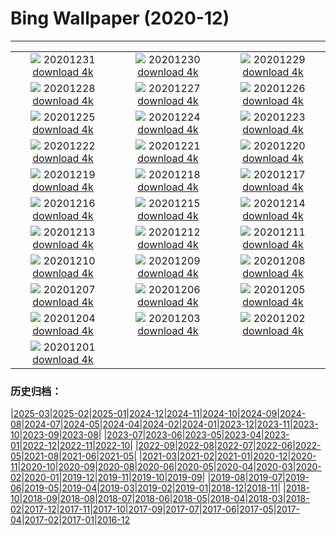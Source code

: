 # Bing Wallpaper (2020-12)
**************
| | | |
| :----: | :----: | :----: |
| ![](https://www.bing.com/th?id=OHR.LoonyDook_ZH-CN1879420705_1920x1080.jpg) 20201231 [download 4k](https://www.bing.com/th?id=OHR.LoonyDook_ZH-CN1879420705_UHD.jpg) | ![](https://www.bing.com/th?id=OHR.ZaragozaSpain_ZH-CN8995859415_1920x1080.jpg) 20201230 [download 4k](https://www.bing.com/th?id=OHR.ZaragozaSpain_ZH-CN8995859415_UHD.jpg) | ![](https://www.bing.com/th?id=OHR.WinterBryce_ZH-CN8874624326_1920x1080.jpg) 20201229 [download 4k](https://www.bing.com/th?id=OHR.WinterBryce_ZH-CN8874624326_UHD.jpg) |
| ![](https://www.bing.com/th?id=OHR.LucerneHoliday_ZH-CN8762232954_1920x1080.jpg) 20201228 [download 4k](https://www.bing.com/th?id=OHR.LucerneHoliday_ZH-CN8762232954_UHD.jpg) | ![](https://www.bing.com/th?id=OHR.CanadaLynx_ZH-CN8645816958_1920x1080.jpg) 20201227 [download 4k](https://www.bing.com/th?id=OHR.CanadaLynx_ZH-CN8645816958_UHD.jpg) | ![](https://www.bing.com/th?id=OHR.IbonPlan_ZH-CN8564017247_1920x1080.jpg) 20201226 [download 4k](https://www.bing.com/th?id=OHR.IbonPlan_ZH-CN8564017247_UHD.jpg) |
| ![](https://www.bing.com/th?id=OHR.BarnettsDemesne_ZH-CN8484261440_1920x1080.jpg) 20201225 [download 4k](https://www.bing.com/th?id=OHR.BarnettsDemesne_ZH-CN8484261440_UHD.jpg) | ![](https://www.bing.com/th?id=OHR.FRbluebirds_ZH-CN3972483010_1920x1080.jpg) 20201224 [download 4k](https://www.bing.com/th?id=OHR.FRbluebirds_ZH-CN3972483010_UHD.jpg) | ![](https://www.bing.com/th?id=OHR.WildReindeer_ZH-CN8301029606_1920x1080.jpg) 20201223 [download 4k](https://www.bing.com/th?id=OHR.WildReindeer_ZH-CN8301029606_UHD.jpg) |
| ![](https://www.bing.com/th?id=OHR.BandedPipefish_ZH-CN8209616080_1920x1080.jpg) 20201222 [download 4k](https://www.bing.com/th?id=OHR.BandedPipefish_ZH-CN8209616080_UHD.jpg) | ![](https://www.bing.com/th?id=OHR.HolidayNubble_ZH-CN8122183595_1920x1080.jpg) 20201221 [download 4k](https://www.bing.com/th?id=OHR.HolidayNubble_ZH-CN8122183595_UHD.jpg) | ![](https://www.bing.com/th?id=OHR.CastleriggStone_ZH-CN8015482045_1920x1080.jpg) 20201220 [download 4k](https://www.bing.com/th?id=OHR.CastleriggStone_ZH-CN8015482045_UHD.jpg) |
| ![](https://www.bing.com/th?id=OHR.BabyGoat_ZH-CN7863798344_1920x1080.jpg) 20201219 [download 4k](https://www.bing.com/th?id=OHR.BabyGoat_ZH-CN7863798344_UHD.jpg) | ![](https://www.bing.com/th?id=OHR.Siguniangshan_ZH-CN7772066391_1920x1080.jpg) 20201218 [download 4k](https://www.bing.com/th?id=OHR.Siguniangshan_ZH-CN7772066391_UHD.jpg) | ![](https://www.bing.com/th?id=OHR.TreCime_ZH-CN7609469681_1920x1080.jpg) 20201217 [download 4k](https://www.bing.com/th?id=OHR.TreCime_ZH-CN7609469681_UHD.jpg) |
| ![](https://www.bing.com/th?id=OHR.NarniaForest_ZH-CN8466850438_1920x1080.jpg) 20201216 [download 4k](https://www.bing.com/th?id=OHR.NarniaForest_ZH-CN8466850438_UHD.jpg) | ![](https://www.bing.com/th?id=OHR.MunnarMist_ZH-CN8816703625_1920x1080.jpg) 20201215 [download 4k](https://www.bing.com/th?id=OHR.MunnarMist_ZH-CN8816703625_UHD.jpg) | ![](https://www.bing.com/th?id=OHR.ElbeBastei_ZH-CN9708654240_1920x1080.jpg) 20201214 [download 4k](https://www.bing.com/th?id=OHR.ElbeBastei_ZH-CN9708654240_UHD.jpg) |
| ![](https://www.bing.com/th?id=OHR.PineGrosbeak_ZH-CN9629000282_1920x1080.jpg) 20201213 [download 4k](https://www.bing.com/th?id=OHR.PineGrosbeak_ZH-CN9629000282_UHD.jpg) | ![](https://www.bing.com/th?id=OHR.PolarExpress_ZH-CN9522496479_1920x1080.jpg) 20201212 [download 4k](https://www.bing.com/th?id=OHR.PolarExpress_ZH-CN9522496479_UHD.jpg) | ![](https://www.bing.com/th?id=OHR.BractCloseup_ZH-CN9096611979_1920x1080.jpg) 20201211 [download 4k](https://www.bing.com/th?id=OHR.BractCloseup_ZH-CN9096611979_UHD.jpg) |
| ![](https://www.bing.com/th?id=OHR.QueenoftheAndes_ZH-CN9019108680_1920x1080.jpg) 20201210 [download 4k](https://www.bing.com/th?id=OHR.QueenoftheAndes_ZH-CN9019108680_UHD.jpg) | ![](https://www.bing.com/th?id=OHR.SleepingArcticFox_ZH-CN8743925021_1920x1080.jpg) 20201209 [download 4k](https://www.bing.com/th?id=OHR.SleepingArcticFox_ZH-CN8743925021_UHD.jpg) | ![](https://www.bing.com/th?id=OHR.Kinkakuji_ZH-CN8643828412_1920x1080.jpg) 20201208 [download 4k](https://www.bing.com/th?id=OHR.Kinkakuji_ZH-CN8643828412_UHD.jpg) |
| ![](https://www.bing.com/th?id=OHR.RoccaCalascio_ZH-CN8546031521_1920x1080.jpg) 20201207 [download 4k](https://www.bing.com/th?id=OHR.RoccaCalascio_ZH-CN8546031521_UHD.jpg) | ![](https://www.bing.com/th?id=OHR.VogelhaeuserD_ZH-CN8437589222_1920x1080.jpg) 20201206 [download 4k](https://www.bing.com/th?id=OHR.VogelhaeuserD_ZH-CN8437589222_UHD.jpg) | ![](https://www.bing.com/th?id=OHR.PLNP_ZH-CN8120863549_1920x1080.jpg) 20201205 [download 4k](https://www.bing.com/th?id=OHR.PLNP_ZH-CN8120863549_UHD.jpg) |
| ![](https://www.bing.com/th?id=OHR.BenasqueValley_ZH-CN7931589735_1920x1080.jpg) 20201204 [download 4k](https://www.bing.com/th?id=OHR.BenasqueValley_ZH-CN7931589735_UHD.jpg) | ![](https://www.bing.com/th?id=OHR.WCDBabyElephant_ZH-CN7844400740_1920x1080.jpg) 20201203 [download 4k](https://www.bing.com/th?id=OHR.WCDBabyElephant_ZH-CN7844400740_UHD.jpg) | ![](https://www.bing.com/th?id=OHR.BrasovXmas_ZH-CN2333670843_1920x1080.jpg) 20201202 [download 4k](https://www.bing.com/th?id=OHR.BrasovXmas_ZH-CN2333670843_UHD.jpg) |
| ![](https://www.bing.com/th?id=OHR.PorcupineBay_ZH-CN2252758146_1920x1080.jpg) 20201201 [download 4k](https://www.bing.com/th?id=OHR.PorcupineBay_ZH-CN2252758146_UHD.jpg) |  |  |

### 历史归档：

|[2025-03](bing/2025-03/2025-03.md)|[2025-02](bing/2025-02/2025-02.md)|[2025-01](bing/2025-01/2025-01.md)|[2024-12](bing/2024-12/2024-12.md)|[2024-11](bing/2024-11/2024-11.md)|[2024-10](bing/2024-10/2024-10.md)|[2024-09](bing/2024-09/2024-09.md)|[2024-08](bing/2024-08/2024-08.md)|[2024-07](bing/2024-07/2024-07.md)|[2024-05](bing/2024-05/2024-05.md)|[2024-04](bing/2024-04/2024-04.md)|[2024-02](bing/2024-02/2024-02.md)|[2024-01](bing/2024-01/2024-01.md)|[2023-12](bing/2023-12/2023-12.md)|[2023-11](bing/2023-11/2023-11.md)|[2023-10](bing/2023-10/2023-10.md)|[2023-09](bing/2023-09/2023-09.md)|[2023-08](bing/2023-08/2023-08.md)|
|[2023-07](bing/2023-07/2023-07.md)|[2023-06](bing/2023-06/2023-06.md)|[2023-05](bing/2023-05/2023-05.md)|[2023-04](bing/2023-04/2023-04.md)|[2023-01](bing/2023-01/2023-01.md)|[2022-12](bing/2022-12/2022-12.md)|[2022-11](bing/2022-11/2022-11.md)|[2022-10](bing/2022-10/2022-10.md)|
|[2022-09](bing/2022-09/2022-09.md)|[2022-08](bing/2022-08/2022-08.md)|[2022-07](bing/2022-07/2022-07.md)|[2022-06](bing/2022-06/2022-06.md)|[2022-05](bing/2022-05/2022-05.md)|[2021-08](bing/2021-08/2021-08.md)|[2021-06](bing/2021-06/2021-06.md)|[2021-05](bing/2021-05/2021-05.md)|
|[2021-03](bing/2021-03/2021-03.md)|[2021-02](bing/2021-02/2021-02.md)|[2021-01](bing/2021-01/2021-01.md)|[2020-12](bing/2020-12/2020-12.md)|[2020-11](bing/2020-11/2020-11.md)|[2020-10](bing/2020-10/2020-10.md)|[2020-09](bing/2020-09/2020-09.md)|[2020-08](bing/2020-08/2020-08.md)|[2020-06](bing/2020-06/2020-06.md)|[2020-05](bing/2020-05/2020-05.md)|[2020-04](bing/2020-04/2020-04.md)|[2020-03](bing/2020-03/2020-03.md)|[2020-02](bing/2020-02/2020-02.md)|[2020-01](bing/2020-01/2020-01.md)|[2019-12](bing/2019-12/2019-12.md)|[2019-11](bing/2019-11/2019-11.md)|[2019-10](bing/2019-10/2019-10.md)|[2019-09](bing/2019-09/2019-09.md)|
|[2019-08](bing/2019-08/2019-08.md)|[2019-07](bing/2019-07/2019-07.md)|[2019-06](bing/2019-06/2019-06.md)|[2019-05](bing/2019-05/2019-05.md)|[2019-04](bing/2019-04/2019-04.md)|[2019-03](bing/2019-03/2019-03.md)|[2019-02](bing/2019-02/2019-02.md)|[2019-01](bing/2019-01/2019-01.md)|[2018-12](bing/2018-12/2018-12.md)|[2018-11](bing/2018-11/2018-11.md)|
|[2018-10](bing/2018-10/2018-10.md)|[2018-09](bing/2018-09/2018-09.md)|[2018-08](bing/2018-08/2018-08.md)|[2018-07](bing/2018-07/2018-07.md)|[2018-06](bing/2018-06/2018-06.md)|[2018-05](bing/2018-05/2018-05.md)|[2018-04](bing/2018-04/2018-04.md)|[2018-03](bing/2018-03/2018-03.md)|[2018-02](bing/2018-02/2018-02.md)|[2017-12](bing/2017-12/2017-12.md)|[2017-11](bing/2017-11/2017-11.md)|[2017-10](bing/2017-10/2017-10.md)|[2017-09](bing/2017-09/2017-09.md)|[2017-07](bing/2017-07/2017-07.md)|[2017-06](bing/2017-06/2017-06.md)|[2017-05](bing/2017-05/2017-05.md)|[2017-04](bing/2017-04/2017-04.md)|[2017-02](bing/2017-02/2017-02.md)|[2017-01](bing/2017-01/2017-01.md)|[2016-12](bing/2016-12/2016-12.md)